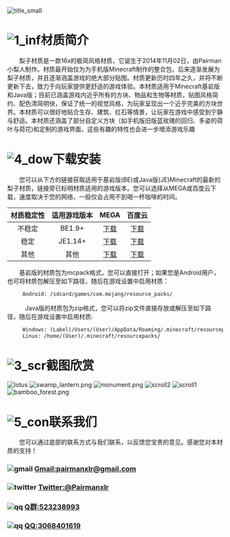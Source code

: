 ![title_small](https://ooo.0o0.ooo/2018/04/15/5ad35aaeb7ceb.png)
# ![1_inf](https://ooo.0o0.ooo/2018/04/15/5ad356c68a689.png)材质简介
　　梨子材质是一款16x的极简风格材质，它诞生于2014年11月02日，由Pairman小梨人制作。材质最开始仅为为手机版Minecraft制作的整合包，后来逐渐发展为梨子材质，并且逐渐涵盖游戏的绝大部分贴图。材质更新历时四年之久，并将不断更新下去，致力于向玩家提供更舒适的游戏体验。本材质适用于Minecraft基岩版和Java版；目前已涵盖游戏内近乎所有的方块、物品和生物等材质，贴图风格简约、配色清简明快，保证了统一的视觉风格，为玩家呈现出一个近乎完美的方块世界。本材质可以很好地贴合生存、建筑、红石等情景，让玩家在游戏中感受到宁静与舒适。本材质还涵盖了部分自定义方块（如手机版旧版蓝玫瑰的回归、多姿的荷叶与荷花)和定制的游戏界面，这些有趣的特性也会进一步增添游戏乐趣
# ![4_dow](https://ooo.0o0.ooo/2018/04/15/5ad356daadd7b.png)下载安装
　　您可以从下方的链接获取适用于基岩版(BE)或Java版(JE)Minecraft的最新的梨子材质，链接旁已标明材质适用的游戏版本。您可以选择从MEGA或百度云下载，速度取决于您的网络，一般仅会占用不到喝一杯咖啡的时间。

| 材质稳定性 | 适用游戏版本 | MEGA | 百度云 |
|:----------: | :----------: | :-----------: | :-----------: |
| 不稳定  | BE1.9+  | [下载](https://mega.nz/#!ZBoiWahS!8jIjHHSzUywiXgnxfB2SMcIm5ptoX_9fXlWM5Ixl5ac) | [下载](https://pan.baidu.com/s/11rY8PN6Nrwz2pWT4WL54SA)  |
| 稳定  | JE1.14+  | [下载](https://mega.nz/#!UVgwgaJT!AP_-YSX0mr633S8OgmfagU28NcyF3IEYvf-I4CQ8uYw) | [下载](https://pan.baidu.com/s/1_xVZCGZ0-KWaieDVZPjK3w)  |
| 其他  | 其他  | [下载](https://mega.nz/#F!FFhSHZoZ!AbkbZEQt4R3nvSvEH08ObQ) | [下载](https://pan.baidu.com/s/1Sl9xXR8XxZ12AOiL_v3SLg)  |

　　基岩版的材质包为mcpack格式，您可以直接打开；如果您是Android用户，也可将材质包解压至如下路径，随后在游戏设置中启用材质：
```markdown
　　　Android: /sdcard/games/com.mojang/resource_packs/
```
　　　Java版的材质包为zip格式，您可以将zip文件直接存放或解压至如下路径，随后在游戏设置中启用材质:
```markdown
　　　Windows: (Label)/Users/(User)/AppData/Roaming/.minecraft/resourcepacks/
　　　Linux: /home/(User)/.minecraft/resourcepacks/
```

# ![3_scr](https://ooo.0o0.ooo/2018/04/15/5ad356e2418e9.png)截图欣赏
![lotus](https://ooo.0o0.ooo/2018/04/15/5ad347677c7c7.png)
![swamp_lantern.png](https://i.loli.net/2019/02/09/5c5dc1212aa1b.png)
![monument.png](https://i.loli.net/2019/02/09/5c5dc11cf41f3.png)
![scroll2](https://ooo.0o0.ooo/2018/04/15/5ad3482c14db9.png)
![scroll1](https://ooo.0o0.ooo/2018/04/15/5ad3481429b8d.png)
![bamboo_forest.png](https://i.loli.net/2019/02/09/5c5dc11a6d1b0.png)

# ![5_con](https://ooo.0o0.ooo/2018/04/15/5ad356e93e3e3.png)联系我们
　　您可以通过底部的联系方式与我们联系，以反馈您宝贵的意见。感谢您对本材质的支持！
###            ![gmail](https://ooo.0o0.ooo/2018/04/15/5ad3530d99229.png) [Gmail:pairmanxlr@gmail.com](mailto:pairmanxlr@gmail.com)
###            ![twitter](https://ooo.0o0.ooo/2018/04/15/5ad353238bf7b.png) [Twitter:@Pairmanxlr](https://www.twitter.com/Pairmanxlr)
###            ![qq](https://ooo.0o0.ooo/2018/04/16/5ad492166126e.png) [Q群:523238993](https://jq.qq.com/?_wv=1027&k=5vuBSpI)
###            ![qq](https://ooo.0o0.ooo/2018/04/16/5ad492166126e.png) [QQ:3068401619](https://qm.qq.com/cgi-bin/qm/qr?k=LJbV1ta7hDKCbGh57unZVvd4tMQ49McL)
